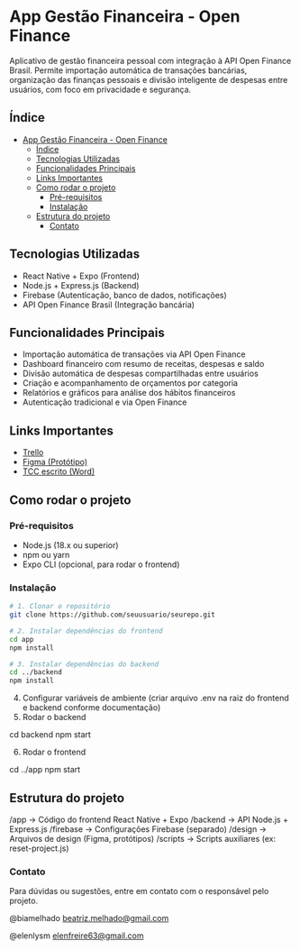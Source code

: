 # App Gestão Financeira - Open Finance

Aplicativo de gestão financeira pessoal com integração à API Open Finance Brasil. Permite importação automática de transações bancárias, organização das finanças pessoais e divisão inteligente de despesas entre usuários, com foco em privacidade e segurança.

## Índice
- [App Gestão Financeira - Open Finance](#app-gestão-financeira---open-finance)
  - [Índice](#índice)
  - [Tecnologias Utilizadas](#tecnologias-utilizadas)
  - [Funcionalidades Principais](#funcionalidades-principais)
  - [Links Importantes](#links-importantes)
  - [Como rodar o projeto](#como-rodar-o-projeto)
    - [Pré-requisitos](#pré-requisitos)
    - [Instalação](#instalação)
  - [Estrutura do projeto](#estrutura-do-projeto)
    - [Contato](#contato)

## Tecnologias Utilizadas
- React Native + Expo (Frontend)
- Node.js + Express.js (Backend)
- Firebase (Autenticação, banco de dados, notificações)
- API Open Finance Brasil (Integração bancária)

## Funcionalidades Principais
- Importação automática de transações via API Open Finance
- Dashboard financeiro com resumo de receitas, despesas e saldo
- Divisão automática de despesas compartilhadas entre usuários
- Criação e acompanhamento de orçamentos por categoria
- Relatórios e gráficos para análise dos hábitos financeiros
- Autenticação tradicional e via Open Finance

## Links Importantes
- [Trello](https://trello.com/invite/b/680d16ea71b8f025636a0452/ATTI1a024ade9969a79415167b8a2adc20240AC89C3E/tcc-backlog-app-de-gestao-financeira)
- [Figma (Protótipo)](https://www.figma.com/design/sYb7WYtJdEMKhdbpxYY7GH/Tela-de-Boas-vindas?m=auto&t=gjKBBIwoPVctMUSE-1)
- [TCC escrito (Word)](https://1drv.ms/w/c/0794fe52de44b057/EUJM_2yH-wVEh-amRTqKhBABiWWrKTOojQnTS-75VhIeBQ?e=f7wvr1)

## Como rodar o projeto

### Pré-requisitos
- Node.js (18.x ou superior)
- npm ou yarn
- Expo CLI (opcional, para rodar o frontend)

### Instalação

```bash
# 1. Clonar o repositório
git clone https://github.com/seuusuario/seurepo.git

# 2. Instalar dependências do frontend
cd app
npm install

# 3. Instalar dependências do backend
cd ../backend
npm install
```

4. Configurar variáveis de ambiente (criar arquivo .env na raiz do frontend e backend conforme documentação)
5. Rodar o backend

cd backend
npm start

6. Rodar o frontend

cd ../app
npm start

## Estrutura do projeto

/app      -> Código do frontend React Native + Expo
/backend  -> API Node.js + Express.js
/firebase -> Configurações Firebase (separado)
/design   -> Arquivos de design (Figma, protótipos)
/scripts  -> Scripts auxiliares (ex: reset-project.js)

### Contato

Para dúvidas ou sugestões, entre em contato com o responsável pelo projeto.

@biamelhado 
beatriz.melhado@gmail.com

@elenlysm 
elenfreire63@gmail.com